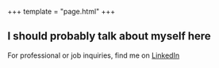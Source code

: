 +++
template = "page.html"
+++

## I should probably talk about myself here

For professional or job inquiries, find me on [LinkedIn](https://linkedin.com/in/teknoman117)
